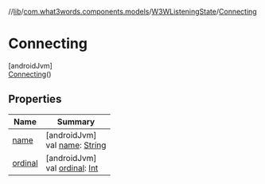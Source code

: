 //[lib](../../../../index.md)/[com.what3words.components.models](../../index.md)/[W3WListeningState](../index.md)/[Connecting](index.md)

# Connecting

[androidJvm]\
[Connecting](index.md)()

## Properties

| Name | Summary |
|---|---|
| [name](name.md) | [androidJvm]<br>val [name](name.md): [String](https://kotlinlang.org/api/latest/jvm/stdlib/kotlin/-string/index.html) |
| [ordinal](ordinal.md) | [androidJvm]<br>val [ordinal](ordinal.md): [Int](https://kotlinlang.org/api/latest/jvm/stdlib/kotlin/-int/index.html) |
